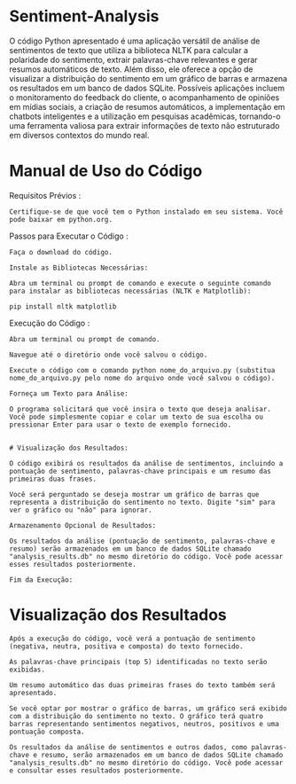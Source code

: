 # Sentiment-Analysis
O código Python apresentado é uma aplicação versátil de análise de sentimentos de texto que utiliza a biblioteca NLTK para calcular a polaridade do sentimento, extrair palavras-chave relevantes e gerar resumos automáticos de texto. Além disso, ele oferece a opção de visualizar a distribuição do sentimento em um gráfico de barras e armazena os resultados em um banco de dados SQLite. Possíveis aplicações incluem o monitoramento do feedback do cliente, o acompanhamento de opiniões em mídias sociais, a criação de resumos automáticos, a implementação em chatbots inteligentes e a utilização em pesquisas acadêmicas, tornando-o uma ferramenta valiosa para extrair informações de texto não estruturado em diversos contextos do mundo real.

# Manual de Uso do Código

Requisitos Prévios :

    Certifique-se de que você tem o Python instalado em seu sistema. Você pode baixar em python.org.

 Passos para Executar o Código :

    Faça o download do código.

    Instale as Bibliotecas Necessárias:

    Abra um terminal ou prompt de comando e execute o seguinte comando para instalar as bibliotecas necessárias (NLTK e Matplotlib):

    pip install nltk matplotlib
    
 Execução do Código :
 
    Abra um terminal ou prompt de comando.
    
    Navegue até o diretório onde você salvou o código.
    
    Execute o código com o comando python nome_do_arquivo.py (substitua nome_do_arquivo.py pelo nome do arquivo onde você salvou o código).

    Forneça um Texto para Análise:

    O programa solicitará que você insira o texto que deseja analisar. Você pode simplesmente copiar e colar um texto de sua escolha ou pressionar Enter para usar o texto de exemplo fornecido.

    
    # Visualização dos Resultados:

    O código exibirá os resultados da análise de sentimentos, incluindo a pontuação de sentimento, palavras-chave principais e um resumo das primeiras duas frases.

    Você será perguntado se deseja mostrar um gráfico de barras que representa a distribuição do sentimento no texto. Digite "sim" para ver o gráfico ou "não" para ignorar.

    Armazenamento Opcional de Resultados:
    
    Os resultados da análise (pontuação de sentimento, palavras-chave e resumo) serão armazenados em um banco de dados SQLite chamado "analysis_results.db" no mesmo diretório do código. Você pode acessar esses resultados posteriormente.

    Fim da Execução:


# Visualização dos Resultados

    Após a execução do código, você verá a pontuação de sentimento (negativa, neutra, positiva e composta) do texto fornecido.

    As palavras-chave principais (top 5) identificadas no texto serão exibidas.

    Um resumo automático das duas primeiras frases do texto também será apresentado.

    Se você optar por mostrar o gráfico de barras, um gráfico será exibido com a distribuição do sentimento no texto. O gráfico terá quatro barras representando sentimentos negativos, neutros, positivos e uma pontuação composta.

    Os resultados da análise de sentimentos e outros dados, como palavras-chave e resumo, serão armazenados em um banco de dados SQLite chamado "analysis_results.db" no mesmo diretório do código. Você pode acessar e consultar esses resultados posteriormente.

